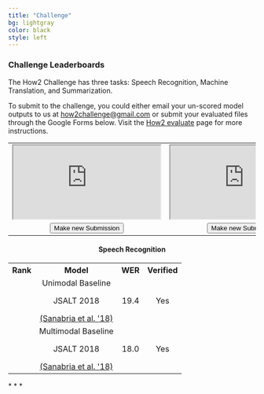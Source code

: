```yaml
---
title: "Challenge"
bg: lightgray
color: black
style: left
---
```


### Challenge Leaderboards

The How2 Challenge has three tasks: Speech Recognition, Machine Translation, and Summarization. 

To submit to the challenge, you could either email your un-scored model outputs to us at <how2challenge@gmail.com> or submit your evaluated files through the Google Forms below. Visit the <a href="https://github.com/srvk/how2-dataset/blob/master/README.md#how2-evaluate">How2 evaluate</a> page for more instructions.

<table>
  <tr>
    <td>
      <iframe src="https://docs.google.com/spreadsheets/d/e/2PACX-1vQ8lB_FU4SQqfd7GblZzeGvtIUMUGxBt35-XnAaED0sSMtOuWgebqpBDZU5xSa8WwRYMLGbwzPdMBuF/pubhtml?gid=0&amp;single=true&amp;widget=true&amp;headers=false"></iframe>
    </td>
    <td>
      <iframe src="https://docs.google.com/spreadsheets/d/e/2PACX-1vSiC9ZbFzYVDwuEgvyM8Eiz07_E6S2vUtG2G_riELgYks_7wTv-WXLE2xbTqGDn4o9GQy4uVe9UH7Nm/pubhtml?widget=true&amp;headers=false"></iframe>
    </td>
    <td>
      <iframe src="https://docs.google.com/spreadsheets/d/e/2PACX-1vS41scbDXzQ48zYTMLJAeH5XRTxh5I0NQp8kttja308VcZDfTaz7WpSCK028wLlpQPaNWjLEK4bqOJa/pubhtml?widget=true&amp;headers=false"></iframe>
    </td>
  </tr>
    <tr align="center">
    <td><div class="authorbio" align="top">
      <button type="button" class="btncls" onclick="location.href = 'https://forms.gle/z8Q7Qhbw2Ku6MmKbA';">Make new Submission</button>
      </div></td>
    <td><div class="authorbio" align="top">
      <button type="button" class="btncls" onclick="location.href = 'https://forms.gle/27ABz4niLAzW2EHA6';">Make new Submission</button>
      </div></td>
    <td><div class="authorbio" align="top">
      <button type="button" class="btncls" onclick="location.href = 'https://forms.gle/ffTeQYcRaCYiGYsN9';">Make new Submission</button>
      </div></td>
  </tr>
</table>

<div class="leaderboardDiv" align="center">
<h4>Speech Recognition</h4>
<table class="table leaderboardTable">
  <tr align="center">
    <th>Rank</th>
    <th>Model</th>
    <th>WER</th>
    <th>Verified</th>
  </tr>
  <tr align="center">
    <td></td>
    <td align="center">Unimodal Baseline<p class="institution">JSALT 2018</p><a href="https://arxiv.org/abs/1811.00347">(Sanabria et al. '18)</a></td>
    <td align="center">19.4</td>
    <td align="center">Yes</td>
  </tr>
  <tr align="center">
    <td></td>
    <td align="center">Multimodal Baseline<p class="institution">JSALT 2018</p><a href="https://arxiv.org/abs/1811.00347">(Sanabria et al. '18)</a></td>
    <td align="center">18.0</td>
    <td align="center">Yes</td>
  </tr>
  </table> 
</div>
* * *
